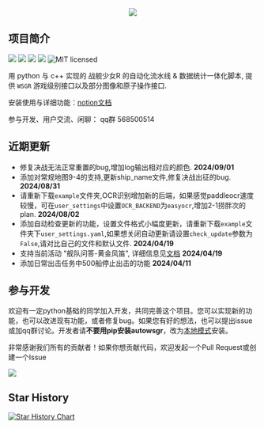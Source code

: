 <div align=center>
<img src="https://raw.githubusercontent.com/huan-yp/Auto-WSGR/main/.assets/logo.png">
</div>

## 项目简介

![](https://img.shields.io/github/repo-size/huan-yp/Auto-WSGR) ![](https://img.shields.io/pypi/v/autowsgr) ![](https://img.shields.io/pypi/dm/autowsgr) ![](https://img.shields.io/github/issues/huan-yp/Auto-WSGR) ![MIT licensed](https://img.shields.io/badge/license-MIT-brightgreen.svg)

用 python 与 c++ 实现的 战舰少女R 的自动化流水线 & 数据统计一体化脚本, 提供 `WSGR` 游戏级别接口以及部分图像和原子操作接口.

安装使用与详细功能：[notion文档](https://sincere-theater-0e6.notion.site/56a26bfe32da4931a6a1ece332173211?v=428430662def42a2a7ea6dac48238d50)

参与开发、用户交流、闲聊： qq群 568500514

## 近期更新
- 修复决战无法正常重置的bug,增加log输出相对应的颜色. **2024/09/01**
- 添加对常规地图9-4的支持,更新ship_name文件,修复决战出征的bug. **2024/08/31**
- 请重新下载`example`文件夹,OCR识别增加新的后端，如果感觉paddleocr速度较慢，可在`user_settings`中设置`OCR_BACKEND`为`easyocr`,增加2-1捞胖次的plan. **2024/08/02**
- 添加自动检查更新的功能，设置文件格式小幅度更新，请重新下载`example`文件夹下`user_settings.yaml`,如果想关闭自动更新请设置`check_update`参数为`False`,请对比自己的文件和默认文件.  **2024/04/19**
- 支持当前活动 "舰队问答-黄金风笛", 详细信息见[文档](/documentation/舰队问答类型活动.md)  **2024/04/19**
- 添加日常出击任务中500船停止出击的功能  **2024/04/11**


## 参与开发

欢迎有一定python基础的同学加入开发，共同完善这个项目。您可以实现新的功能，也可以改进现有功能，或者修复bug。如果您有好的想法，也可以提出issue或加qq群讨论。开发者请**不要用pip安装autowsgr**，改为[本地模式](https://www.notion.so/AutoWSGR-efeb69811b544604b944d5b5727317a4?pvs=4#dc2833ce4b8449ca8293a98f0b2b3b71)安装。


非常感谢我们所有的贡献者！如果你想贡献代码，欢迎发起一个Pull Request或创建一个Issue

<a href="https://github.com/huan-yp/Auto-WSGR/graphs/contributors">
  <img src="https://contrib.rocks/image?repo=huan-yp/Auto-WSGR" />
</a>

## Star History

[![Star History Chart](https://api.star-history.com/svg?repos=huan-yp/Auto-WSGR&type=Date)](https://star-history.com/#huan-yp/Auto-WSGR&Date)

